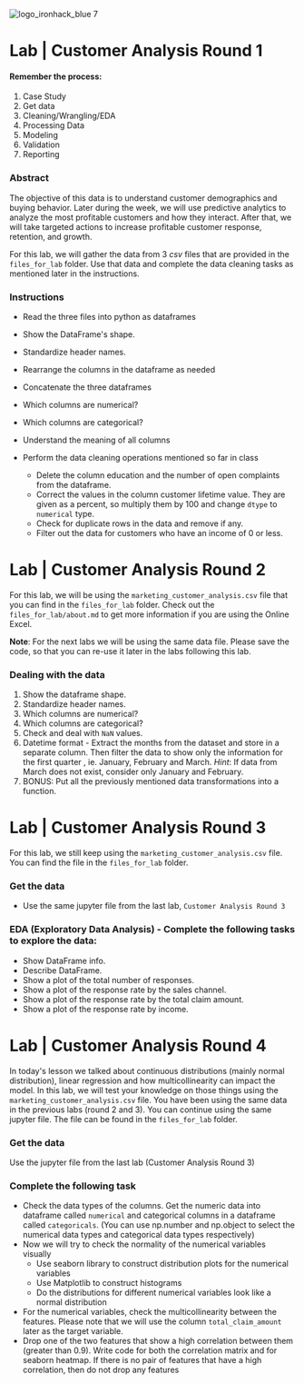![logo_ironhack_blue 7](https://user-images.githubusercontent.com/23629340/40541063-a07a0a8a-601a-11e8-91b5-2f13e4e6b441.png)

# Lab | Customer Analysis Round 1

#### Remember the process:

1. Case Study
2. Get data
3. Cleaning/Wrangling/EDA
4. Processing Data
5. Modeling
6. Validation
7. Reporting

### Abstract

The objective of this data is to understand customer demographics and buying behavior. Later during the week, we will use predictive analytics to analyze the most profitable customers and how they interact. After that, we will take targeted actions to increase profitable customer response, retention, and growth.

For this lab, we will gather the data from 3 _csv_ files that are provided in the `files_for_lab` folder. Use that data and complete the data cleaning tasks as mentioned later in the instructions.

### Instructions

- Read the three files into python as dataframes
- Show the DataFrame's shape.
- Standardize header names.
- Rearrange the columns in the dataframe as needed
- Concatenate the three dataframes
- Which columns are numerical?
- Which columns are categorical?
- Understand the meaning of all columns
- Perform the data cleaning operations mentioned so far in class

  - Delete the column education and the number of open complaints from the dataframe.
  - Correct the values in the column customer lifetime value. They are given as a percent, so multiply them by 100 and change `dtype` to `numerical` type.
  - Check for duplicate rows in the data and remove if any.
  - Filter out the data for customers who have an income of 0 or less.

# Lab | Customer Analysis Round 2

For this lab, we will be using the `marketing_customer_analysis.csv` file that you can find in the `files_for_lab` folder. Check out the `files_for_lab/about.md` to get more information if you are using the Online Excel.

**Note**: For the next labs we will be using the same data file. Please save the code, so that you can re-use it later in the labs following this lab.

### Dealing with the data

1. Show the dataframe shape.
2. Standardize header names.
3. Which columns are numerical?
4. Which columns are categorical?
5. Check and deal with `NaN` values.
6. Datetime format - Extract the months from the dataset and store in a separate column. Then filter the data to show only the information for the first quarter , ie. January, February and March. _Hint_: If data from March does not exist, consider only January and February.
7. BONUS: Put all the previously mentioned data transformations into a function.

# Lab | Customer Analysis Round 3

For this lab, we still keep using the `marketing_customer_analysis.csv` file. You can find the file in the `files_for_lab` folder.

### Get the data

- Use the same jupyter file from the last lab, `Customer Analysis Round 3`

### EDA (Exploratory Data Analysis) - Complete the following tasks to explore the data:

- Show DataFrame info.
- Describe DataFrame.
- Show a plot of the total number of responses.
- Show a plot of the response rate by the sales channel.
- Show a plot of the response rate by the total claim amount.
- Show a plot of the response rate by income.

# Lab | Customer Analysis Round 4

In today's lesson we talked about continuous distributions (mainly normal distribution), linear regression and how multicollinearity can impact the model. In this lab, we will test your knowledge on those things using the `marketing_customer_analysis.csv` file. You have been using the same data in the previous labs (round 2 and 3). You can continue using the same jupyter file. The file can be found in the `files_for_lab` folder.

### Get the data 

Use the jupyter file from the last lab (Customer Analysis Round 3)

### Complete the following task 

- Check the data types of the columns. Get the numeric data into dataframe called `numerical` and categorical columns in a dataframe called `categoricals`.
(You can use np.number and np.object to select the numerical data types and categorical data types respectively)
- Now we will try to check the normality of the numerical variables visually
  - Use seaborn library to construct distribution plots for the numerical variables
  - Use Matplotlib to construct histograms
  - Do the distributions for different numerical variables look like a normal distribution 
- For the numerical variables, check the multicollinearity between the features. Please note that we will use the column `total_claim_amount` later as the target variable. 
- Drop one of the two features that show a high correlation between them (greater than 0.9). Write code for both the correlation matrix and for seaborn heatmap. If there is no pair of features that have a high correlation, then do not drop any features
